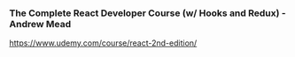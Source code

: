 ### The Complete React Developer Course (w/ Hooks and Redux)  - Andrew Mead
https://www.udemy.com/course/react-2nd-edition/